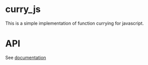 # curry_js

This is a simple implementation of function currying for javascript.

# API

See [documentation](docs.md)
